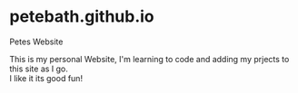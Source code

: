 # petebath.github.io
Petes Website

This is my personal Website, I'm learning to code and adding my prjects to this site as I go.<br />
I like it its good fun!
